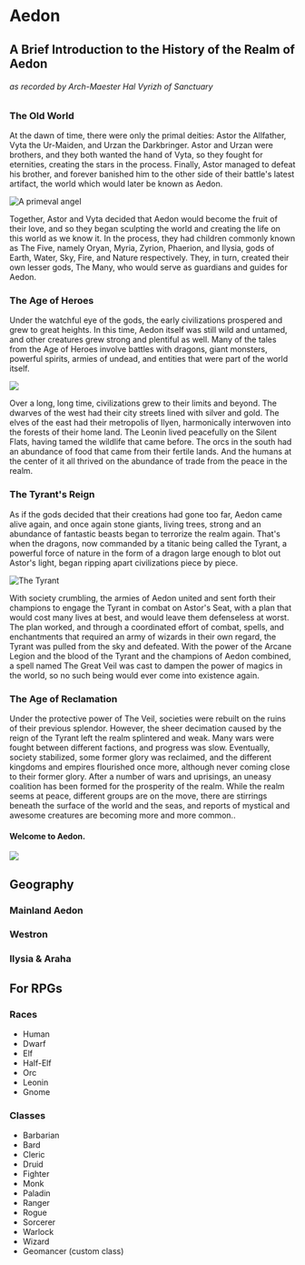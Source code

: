 # Aedon

## A Brief Introduction to the History of the Realm of Aedon
###### as recorded by Arch-Maester Hal Vyrizh of Sanctuary

### The Old World
At the dawn of time, there were only the primal deities: Astor the Allfather, Vyta the Ur-Maiden, and Urzan the Darkbringer. Astor and Urzan were brothers, and they both wanted the hand of Vyta, so they fought for eternities, creating the stars in the process. Finally, Astor managed to defeat his brother, and forever banished him to the other side of their battle's latest artifact, the world which would later be known as Aedon.

![A primeval angel](https://i.imgur.com/qWLjtC4.png)

Together, Astor and Vyta decided that Aedon would become the fruit of their love, and so they began sculpting the world and creating the life on this world as we know it. In the process, they had children commonly known as The Five, namely Oryan, Myria, Zyrion, Phaerion, and Ilysia, gods of Earth, Water, Sky, Fire, and Nature respectively. They, in turn, created their own lesser gods, The Many, who would serve as guardians and guides for Aedon.

### The Age of Heroes
Under the watchful eye of the gods, the early civilizations prospered and grew to great heights. In this time, Aedon itself was still wild and untamed, and other creatures grew strong and plentiful as well. Many of the tales from the Age of Heroes involve battles with dragons, giant monsters, powerful spirits, armies of undead, and entities that were part of the world itself.

![](https://i.imgur.com/PASnDLC.jpg)

Over a long, long time, civilizations grew to their limits and beyond. The dwarves of the west had their city streets lined with silver and gold. The elves of the east had their metropolis of Ilyen, harmonically interwoven into the forests of their home land. The Leonin lived peacefully on the Silent Flats, having tamed the wildlife that came before. The orcs in the south had an abundance of food that came from their fertile lands. And the humans at the center of it all thrived on the abundance of trade from the peace in the realm. 

### The Tyrant's Reign

As if the gods decided that their creations had gone too far, Aedon came alive again, and once again stone giants, living trees, strong and an abundance of fantastic beasts began to terrorize the realm again. That's when the dragons, now commanded by a titanic being called the Tyrant, a powerful force of nature in the form of a dragon large enough to blot out Astor's light, began ripping apart civilizations piece by piece.

![The Tyrant](https://i.imgur.com/rl5rg8J.jpg)

With society crumbling, the armies of Aedon united and sent forth their champions to engage the Tyrant in combat on Astor's Seat, with a plan that would cost many lives at best, and would leave them defenseless at worst. The plan worked, and through a coordinated effort of combat, spells, and enchantments that required an army of wizards in their own regard, the Tyrant was pulled from the sky and defeated. With the power of the Arcane Legion and the blood of the Tyrant and the champions of Aedon combined, a spell named The Great Veil was cast to dampen the power of magics in the world, so no such being would ever come into existence again.

### The Age of Reclamation
Under the protective power of The Veil, societies were rebuilt on the ruins of their previous splendor. However, the sheer decimation caused by the reign of the Tyrant left the realm splintered and weak. Many wars were fought between different factions, and progress was slow. Eventually, society stabilized, some former glory was reclaimed, and the different kingdoms and empires flourished once more, although never coming close to their former glory. After a number of wars and uprisings, an uneasy coalition has been formed for the prosperity of the realm. While the realm seems at peace, different groups are on the move, there are stirrings beneath the surface of the world and the seas, and reports of mystical and awesome creatures are becoming more and more common..

#### Welcome to Aedon.

![](https://i.imgur.com/u6l8mle.png)

## Geography

### Mainland Aedon

### Westron

### Ilysia & Araha

## For RPGs

### Races

* Human
* Dwarf
* Elf
* Half-Elf
* Orc
* Leonin
* Gnome

### Classes

* Barbarian
* Bard
* Cleric
* Druid
* Fighter
* Monk
* Paladin
* Ranger
* Rogue
* Sorcerer
* Warlock
* Wizard
* Geomancer (custom class)